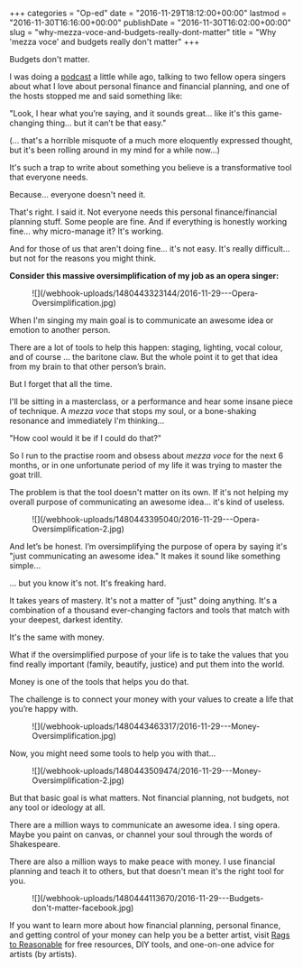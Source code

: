 +++
categories = "Op-ed"
date = "2016-11-29T18:12:00+00:00"
lastmod = "2016-11-30T16:16:00+00:00"
publishDate = "2016-11-30T16:02:00+00:00"
slug = "why-mezza-voce-and-budgets-really-dont-matter"
title = "Why &#039;mezza voce&#039; and budgets really don&#039;t matter"
+++

Budgets don't matter.

I was doing a [podcast](http://www.overthoughtpodcast.com/) a little while ago, talking to two fellow opera singers about what I love about personal finance and financial planning, and one of the hosts stopped me and said something like:

"Look, I hear what you’re saying, and it sounds great… like it's this game-changing thing… but it can’t be that easy."

(… that's a horrible misquote of a much more eloquently expressed thought, but it's been rolling around in my mind for a while now…)

It's such a trap to write about something you believe is a transformative tool that everyone needs.

Because… everyone doesn't need it.

That's right. I said it. Not everyone needs this personal finance/financial planning stuff. Some people are fine. And if everything is honestly working fine… why micro-manage it? It's working.

And for those of us that aren't doing fine… it's not easy. It's really difficult… but not for the reasons you might think.

**Consider this massive oversimplification of my job as an opera singer:**

<figure data-type="image">
![](/webhook-uploads/1480443323144/2016-11-29---Opera-Oversimplification.jpg)
</figure>
 
When I'm singing my main goal is to communicate an awesome idea or emotion to another person.

There are a lot of tools to help this happen: staging, lighting, vocal colour, and of course … the baritone claw. But the whole point it to get that idea from my brain to that other person’s brain.

But I forget that all the time.

I'll be sitting in a masterclass, or a performance and hear some insane piece of technique. A *mezza voce* that stops my soul, or a bone-shaking resonance and immediately I'm thinking…

"How cool would it be if I could do that?"

So I run to the practise room and obsess about *mezza voce* for the next 6 months, or in one unfortunate period of my life it was trying to master the goat trill.

The problem is that the tool doesn't matter on its own. If it's not helping my overall purpose of communicating an awesome idea… it's kind of useless.

<figure data-type="image">
![](/webhook-uploads/1480443395040/2016-11-29---Opera-Oversimplification-2.jpg)
</figure>

And let’s be honest. I’m oversimplifying the purpose of opera by saying it's "just communicating an awesome idea." It makes it sound like something simple…

… but you know it's not. It's freaking hard.

It takes years of mastery. It's not a matter of "just" doing anything. It's a combination of a thousand ever-changing factors and tools that match with your deepest, darkest identity.

It's the same with money.

What if the oversimplified purpose of your life is to take the values that you find really important (family, beautify, justice) and put them into the world.

Money is one of the tools that helps you do that.

The challenge is to connect your money with your values to create a life that you’re happy with.

<figure data-type="image">
![](/webhook-uploads/1480443463317/2016-11-29---Money-Oversimplification.jpg)
</figure>

Now, you might need some tools to help you with that…

<figure data-type="image">
![](/webhook-uploads/1480443509474/2016-11-29---Money-Oversimplification-2.jpg)
</figure>

But that basic goal is what matters. Not financial planning, not budgets, not any tool or ideology at all.

There are a million ways to communicate an awesome idea. I sing opera. Maybe you paint on canvas, or channel your soul through the words of Shakespeare.

There are also a million ways to make peace with money. I use financial planning and teach it to others, but that doesn't mean it's the right tool for you.

<figure data-type="image">
![](/webhook-uploads/1480444113670/2016-11-29---Budgets-don't-matter-facebook.jpg)
</figure>

If you want to learn more about how financial planning, personal finance, and getting control of your money can help you be a better artist, visit [Rags to Reasonable](http://www.ragstoreasonable.com/) for free resources, DIY tools, and one-on-one advice for artists (by artists).
